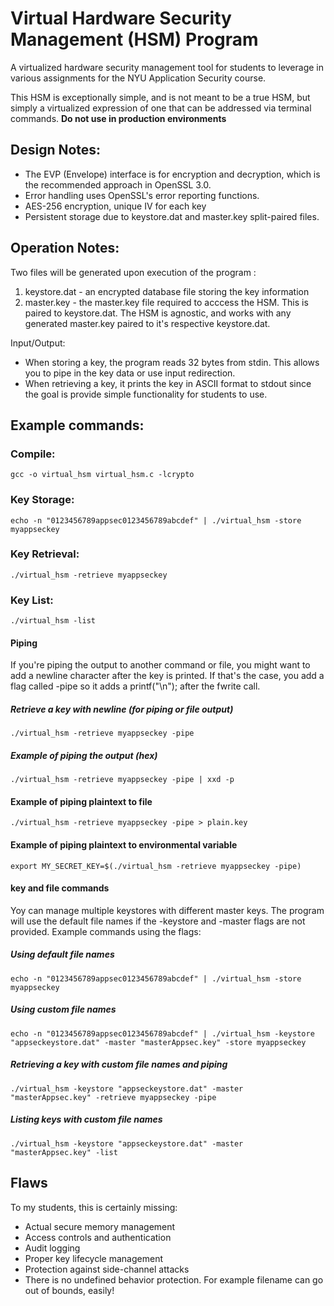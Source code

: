 # Virtual Hardware Security Management (HSM) Program

A virtualized hardware security management tool for students to leverage in various assignments for the NYU Application Security course. 

This HSM is exceptionally simple, and is not meant to be a true HSM, but simply a virtualized expression of one that can be addressed via terminal commands. 
**Do not use in production environments**

## Design Notes:

* The EVP (Envelope) interface is for encryption and decryption, which is the recommended approach in OpenSSL 3.0.
* Error handling uses OpenSSL's error reporting functions.
* AES-256 encryption, unique IV for each key
* Persistent storage due to keystore.dat and master.key split-paired files. 

## Operation Notes:

Two files will be generated upon execution of the program :

1) keystore.dat - an encrypted database file storing the key information
2) master.key - the master.key file required to acccess the HSM. This is paired to keystore.dat. The HSM is agnostic, and works with any generated master.key paired to it's respective keystore.dat.

Input/Output:

* When storing a key, the program reads 32 bytes from stdin. This allows you to pipe in the key data or use input redirection.
* When retrieving a key, it prints the key in ASCII format to stdout since the goal is provide simple functionality for students to use. 

## Example commands:

### Compile:

```gcc -o virtual_hsm virtual_hsm.c -lcrypto```

### Key Storage:

```echo -n "0123456789appsec0123456789abcdef" | ./virtual_hsm -store myappseckey```

### Key Retrieval:

```./virtual_hsm -retrieve myappseckey```

### Key List:

```./virtual_hsm -list```

#### Piping
If you're piping the output to another command or file, you might want to add a newline character after the key is printed. If that's the case, you add a flag called -pipe so it adds a printf("\n"); after the fwrite call.

##### Retrieve a key with newline (for piping or file output)
```./virtual_hsm -retrieve myappseckey -pipe```

##### Example of piping the output (hex)
```./virtual_hsm -retrieve myappseckey -pipe | xxd -p```

#### Example of piping plaintext to file
```./virtual_hsm -retrieve myappseckey -pipe > plain.key```

#### Example of piping plaintext to environmental variable
```export MY_SECRET_KEY=$(./virtual_hsm -retrieve myappseckey -pipe)```

#### key and file commands

Yoy can manage multiple keystores with different master keys. The program will use the default file names if the -keystore and -master flags are not provided. Example commands using the flags:

##### Using default file names
```echo -n "0123456789appsec0123456789abcdef" | ./virtual_hsm -store myappseckey```

##### Using custom file names
```echo -n "0123456789appsec0123456789abcdef" | ./virtual_hsm -keystore "appseckeystore.dat" -master "masterAppsec.key" -store myappseckey```

##### Retrieving a key with custom file names and piping
```./virtual_hsm -keystore "appseckeystore.dat" -master "masterAppsec.key" -retrieve myappseckey -pipe```

##### Listing keys with custom file names
```./virtual_hsm -keystore "appseckeystore.dat" -master "masterAppsec.key" -list```

## Flaws

To my students, this is certainly missing:

* Actual secure memory management
* Access controls and authentication
* Audit logging
* Proper key lifecycle management
* Protection against side-channel attacks
* There is no undefined behavior protection. For example filename can go out of bounds, easily!

